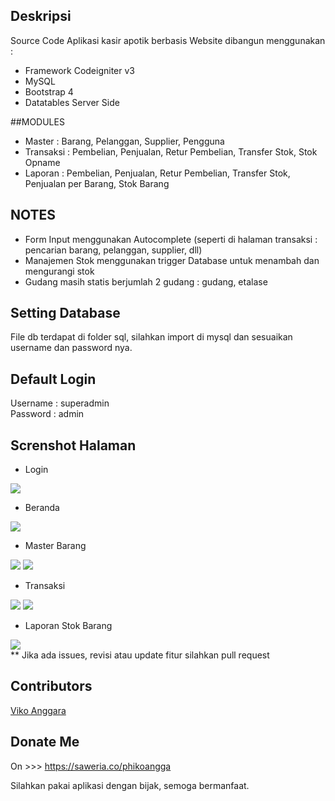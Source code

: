 ## Deskripsi
Source Code Aplikasi kasir apotik berbasis Website dibangun menggunakan :
- Framework Codeigniter v3
- MySQL
- Bootstrap 4
- Datatables Server Side

##MODULES
- Master : Barang, Pelanggan, Supplier, Pengguna
- Transaksi : Pembelian, Penjualan, Retur Pembelian, Transfer Stok, Stok Opname
- Laporan : Pembelian, Penjualan, Retur Pembelian, Transfer Stok, Penjualan per Barang, Stok Barang

## NOTES
- Form Input menggunakan Autocomplete (seperti di halaman transaksi : pencarian barang, pelanggan, supplier, dll)
- Manajemen Stok menggunakan trigger Database untuk menambah dan mengurangi stok
- Gudang masih statis berjumlah 2 gudang : gudang, etalase

## Setting Database
File db terdapat di folder sql, silahkan import di mysql dan sesuaikan username dan password nya.

## Default Login
Username : superadmin
<br/>
Password : admin
<br>

## Screnshot Halaman
- Login
<img src="https://user-images.githubusercontent.com/63444678/141430238-f4acbd79-a0b8-4554-8736-19364d36c1ae.png">

- Beranda 
<img src="https://user-images.githubusercontent.com/63444678/141430199-dca5ed53-7032-4f0a-ac7e-6881537d8bee.png">

- Master Barang
<img src="https://user-images.githubusercontent.com/63444678/141430229-ed6f8d0e-fd6e-4ce0-a8f8-9aa36dd8a7a7.png">
<img src="https://user-images.githubusercontent.com/63444678/141430207-9ba519ee-b4d2-473c-a9e9-d20221621863.png">

- Transaksi
<img src="https://user-images.githubusercontent.com/63444678/141430233-e8c9a36e-153c-44fc-822f-ce10c9c32a30.png">
<img src="https://user-images.githubusercontent.com/63444678/141430212-bc4bab4e-c644-4bb6-ab81-18f3b8f4f212.png">

- Laporan Stok Barang
<img src="https://user-images.githubusercontent.com/63444678/141430217-4c811fe7-fdd9-4b29-b374-aa9ff6f1bf4d.png">

<br>
** Jika ada issues, revisi atau update fitur silahkan pull request

## Contributors
<a href="mailto:phiko.angga@gmail.com">Viko Anggara</a>

## Donate Me 
On >>> https://saweria.co/phikoangga

Silahkan pakai aplikasi dengan bijak, semoga bermanfaat.
